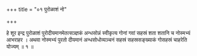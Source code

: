 +++
title = "०१ पुरोळाशं नो"

+++

हे शूर इन्द्र पुरोळाशं पुरोदीयमानमेतत्सञ्ज्ञकं अन्धसोन्नं स्वीकृत्य गोनां गवां सहस्रं शता शतानि च नोस्मभ्यं आभराहर । अथवा नोस्मभ्यं पुरतो दीयमानं अन्धसोधोव्यञ्चनं सहस्रं सहस्रसङ्ख्याकं गोसहस्रं चाहरेति योज्यम् ॥ १ ॥